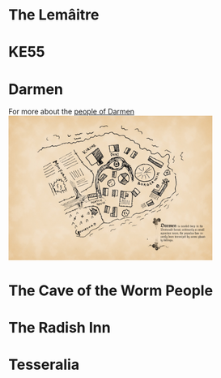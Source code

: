 <!-- TITLE: Locations -->
<!-- SUBTITLE: The locations in this fantastical world. -->

# The Lemâitre
# KE55
# Darmen
For more about the [people of Darmen](/notes/people#darmen)
<br/>
<img alt="Darmen Village Map" src="/uploads/darmen.jpg" style="width: 80%; max-width: 555px;"/>
# The Cave of the Worm People
# The Radish Inn
# Tesseralia